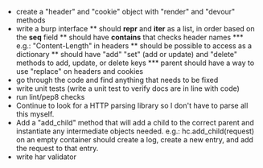 * create a "header" and "cookie" object with "render" and "devour" methods
* write a burp interface
** should __repr__ and __iter__ as a list, in order based on the __seq__ field
** should have __contains__ that checks header names
*** e.g.: "Content-Length" in headers
** should be possible to access as a dictionary
** should have "add" "set" (add or update) and "delete" methods to add, update, or delete keys
*** parent should have a way to use "replace" on headers and cookies
* go through the code and find anything that needs to be fixed 
* write unit tests (write a unit test to verify docs are in line with code)
* run lint/pep8 checks 
* Continue to look for a HTTP parsing library so I don't have to parse all this myself. 
* Add a "add_child" method that will add a child to the correct parent and instantiate any intermediate objects needed. e.g.: hc.add_child(request) on an empty container should create a log, create a new entry, and add the request to that entry. 
* write har validator

